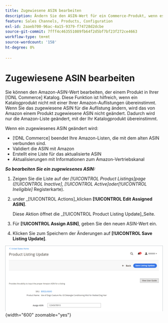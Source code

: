 ```yaml
---
title: Zugewiesene ASIN bearbeiten
description: Ändern Sie den ASIN-Wert für ein Commerce-Produkt, wenn es nicht ordnungsgemäß mit einer Ihrer Amazon-Listen übereinstimmt.
feature: Sales Channels, Products, Configuration
exl-id: 2aaeb700-96ac-4a15-9379-f74728d2dcbe
source-git-commit: 7fff4c463551089fb64f2d5bf7bf23f272ce4663
workflow-type: tm+mt
source-wordcount: '158'
ht-degree: 0%

---
```


# Zugewiesene ASIN bearbeiten

Sie können den Amazon-ASIN-Wert bearbeiten, der einem Produkt in Ihrer [!DNL Commerce] Katalog. Diese Funktion ist hilfreich, wenn ein Katalogprodukt nicht mit einer Ihrer Amazon-Auflistungen übereinstimmt. Wenn Sie das zugewiesene ASIN für die Auflistung ändern, wird das von Amazon einem Produkt zugewiesene ASIN nicht geändert. Dadurch wird nur die Amazon-Liste geändert, mit der Ihr Katalogprodukt übereinstimmt.

Wenn ein zugewiesenes ASIN geändert wird:

- [!DNL Commerce] beendet Ihre Amazon-Listen, die mit dem alten ASIN verbunden sind.
- Validiert die ASIN mit Amazon
- Erstellt eine Liste für das aktualisierte ASIN
- Aktualisierungen mit Informationen zum Amazon-Vertriebskanal

**_So bearbeiten Sie ein zugewiesenes ASIN:_**

1. Zeigen Sie die Liste auf der _[!UICONTROL Product Listings]_page (_[!UICONTROL Inactive]_, _[!UICONTROL Active]_oder_[!UICONTROL Ineligible]_ Registerkarte).

1. under _[!UICONTROL Actions]_klicken **[!UICONTROL Edit Assigned ASIN]**.

   Diese Aktion öffnet die _[!UICONTROL Product Listing Update]_Seite.

1. Für **[!UICONTROL Assign ASIN]**, geben Sie den neuen ASIN-Wert ein.

1. Klicken Sie zum Speichern der Änderungen auf **[!UICONTROL Save Listing Update]**.

![Zugewiesene ASIN bearbeiten](assets/amazon-assigned-asin-edit.png){width="600" zoomable="yes"}
